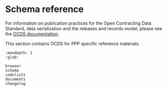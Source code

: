 # Schema reference

For information on publication practices for the Open Contracting Data Standard, data serialization and the releases and records model, please see the [OCDS documentation](http://standard.open-contracting.org).

This section contains OCDS for PPP specific reference materials.

```{toctree}
:maxdepth: 1
:glob:

browser
schema
codelists
documents
changelog
```
